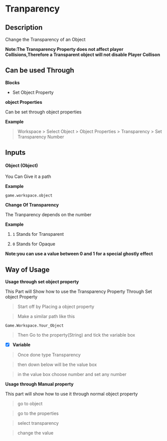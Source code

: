 
# Tranparency

## Description

Change the Transparency of an Object

**Note:The Transparency Property does not affect player Collisions,Therefore a Transparent object will not disable Player Collison**

## Can be used Through 

**Blocks**

- Set Object Property

**object Properties**

Can be set through object properties

**Example**

> Workspace > Select Object > Object Properties > Transparency > Set Transparency Number

## Inputs

#### Object (Object)

You Can Give it a path
          
**Example**

`game.workspace.object`

**Change Of Transparency**

The Tranparency depends on the number

**Example**

1. `1` Stands for Transparent
  
2. `0` Stands for Opaque

**Note:you can use a value between 0 and 1 for a special ghostly effect**

## Way of Usage

**Usage through set object property**

This Part will Show how to use the Transparency Property Through Set object Property

>Start off by Placing a object property

>Make a similar path like this

`Game.Workspace.Your_Object`

>Then Go to the property(String) and tick the variable box

- [x] **Variable**

>Once done type Transparency

>then down below will be the value box

>in the value box choose number and set any number

**Usage through Manual property**

This part will show how to use it through normal object property

>go to object

>go to the properties

>select transparency

>change the value
